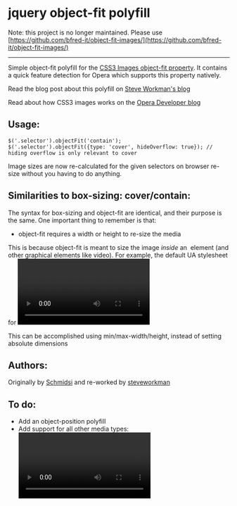 jquery object-fit polyfill
==========================

Note: this project is no longer maintained. Please use [https://github.com/bfred-it/object-fit-images/](https://github.com/bfred-it/object-fit-images/)

------

Simple object-fit polyfill for the [CSS3 Images object-fit property](http://www.w3.org/TR/2012/CR-css3-images-20120417/#object-fit).
It contains a quick feature detection for Opera which supports this property natively.

Read the blog post about this polyfill on [Steve Workman's blog](http://www.steveworkman.com/html5-2/javascript/2012/css3-object-fit-polyfill/)

Read about how CSS3 images works on the [Opera Developer blog](http://dev.opera.com/articles/view/css3-object-fit-object-position/)

Usage:
------

```
$('.selector').objectFit('contain');
$('.selector').objectFit({type: 'cover', hideOverflow: true}); // hiding overflow is only relevant to cover
```
Image sizes are now re-calculated for the given selectors on browser re-size without you having to do anything.

Similarities to box-sizing: cover/contain:
------
The syntax for box-sizing and object-fit are identical, and their purpose is the same. One important thing to remember is that:
* object-fit requires a width or height to re-size the media

This is because object-fit is meant to size the image *inside* an <img> element (and other graphical elements like video).
For example, the default UA stylesheet for <video> is "background: black; object-fit: contain; object-position: center;", which achieves the "letterboxing" effect where you get black bars around videos that have a different aspect ratio than the element).

This can be accomplished using min/max-width/height, instead of setting absolute dimensions

Authors:
------
Originally by [Schmidsi](https://github.com/schmidsi/jquery-object-fit) and re-worked by [steveworkman](https://github.com/steveworkman/jquery-object-fit)

To do:
------
* Add an object-position polyfill
* Add support for all other media types: <video>, <svg> <canvas> and <embed>